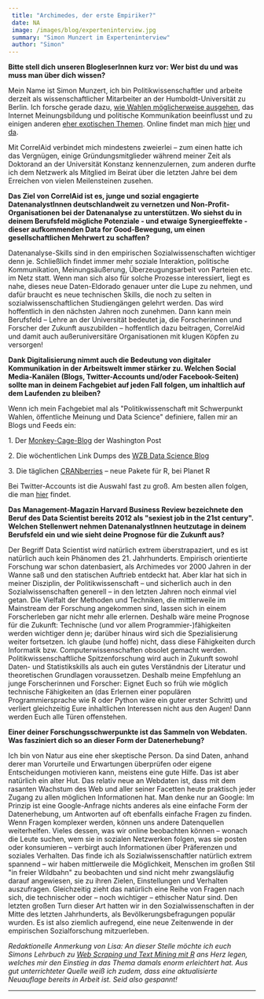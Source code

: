 ```yaml
---
 title: "Archimedes, der erste Empiriker?"
 date: NA
 image: /images/blog/experteninterview.jpg
 summary: "Simon Munzert im Experteninterview"
 author: "Simon"
---
```



**Bitte stell dich unseren BlogleserInnen kurz vor: Wer bist du und was
muss man über dich wissen?**

Mein Name ist Simon Munzert, ich bin Politikwissenschaftler und arbeite
derzeit als wissenschaftlicher Mitarbeiter an der Humboldt-Universität
zu Berlin. Ich forsche gerade dazu, [wie Wahlen möglicherweise
ausgehen](http://zweitstimme.org/), das Internet Meinungsbildung und
politische Kommunikation beeinflusst und zu einigen anderen [eher
exotischen Themen](https://github.com/simonmunzert/hitler-speeches).
Online findet man mich [hier](http://simonmunzert.github.io/) und
[da](https://twitter.com/simonsaysnothin).

Mit CorrelAid verbindet mich mindestens zweierlei – zum einen hatte ich
das Vergnügen, einige Gründungsmitglieder während meiner Zeit als
Doktorand an der Universität Konstanz kennenzulernen, zum anderen durfte
ich dem Netzwerk als Mitglied im Beirat über die letzten Jahre bei dem
Erreichen von vielen Meilensteinen zusehen.

**Das Ziel von CorrelAid ist es, junge und sozial engagierte
DatenanalystInnen deutschlandweit zu vernetzen und
Non-Profit-Organisationen bei der Datenanalyse zu unterstützen. Wo
siehst du in deinem Berufsfeld mögliche Potenziale - und etwaige
Synergieeffekte - dieser aufkommenden Data for Good-Bewegung, um einen
gesellschaftlichen Mehrwert zu schaffen?**

Datenanalyse-Skills sind in den empirischen Sozialwissenschaften
wichtiger denn je. Schließlich findet immer mehr soziale Interaktion,
politische Kommunikation, Meinungsäußerung, Überzeugungsarbeit von
Parteien etc. im Netz statt. Wenn man sich also für solche Prozesse
interessiert, liegt es nahe, dieses neue Daten-Eldorado genauer unter
die Lupe zu nehmen, und dafür braucht es neue technischen Skills, die
noch zu selten in sozialwissenschaftlichen Studiengängen gelehrt werden.
Das wird hoffentlich in den nächsten Jahren noch zunehmen. Dann kann
mein Berufsfeld – Lehre an der Universität bedeutet ja, die
Forscherinnen und Forscher der Zukunft auszubilden – hoffentlich dazu
beitragen, CorrelAid und damit auch außeruniversitäre Organisationen mit
klugen Köpfen zu versorgen!

**Dank Digitalisierung nimmt auch die Bedeutung von digitaler
Kommunikation in der Arbeitswelt immer stärker zu. Welchen Social
Media-Kanälen (Blogs, Twitter-Accounts und/oder Facebook-Seiten) sollte
man in deinem Fachgebiet auf jeden Fall folgen, um inhaltlich auf dem
Laufenden zu bleiben?**

Wenn ich mein Fachgebiet mal als "Politikwissenschaft mit Schwerpunkt
Wahlen, öffentliche Meinung und Data Science" definiere, fallen mir an
Blogs und Feeds ein:

1\. Der
[Monkey-Cage-Blog](http://www.washingtonpost.com/blogs/monkey-cage) der
Washington Post

2\. Die wöchentlichen Link Dumps des [WZB Data Science
Blog](https://datascience.blog.wzb.eu/category/linkdump/)

3\. Die täglichen [CRANberries](http://planetr.stderr.org/) – neue Pakete
für R, bei Planet R

Bei Twitter-Accounts ist die Auswahl fast zu groß. Am besten allen
folgen, die man [hier](https://twitter.com/simonsaysnothin/following)
findet.

**Das Management-Magazin Harvard Business Review bezeichnete den Beruf
des Data Scientist bereits 2012 als "sexiest job in the 21st century".
Welchen Stellenwert nehmen DatenanalystInnen heutzutage in deinem
Berufsfeld ein und wie sieht deine Prognose für die Zukunft aus?**

Der Begriff Data Scientist wird natürlich extrem überstrapaziert, und es
ist natürlich auch kein Phänomen des 21. Jahrhunderts. Empirisch
orientierte Forschung war schon datenbasiert, als Archimedes vor 2000
Jahren in der Wanne saß und den statischen Auftrieb entdeckt hat. Aber
klar hat sich in meiner Disziplin, der Politikwissenschaft – und
sicherlich auch in den Sozialwissenschaften generell – in den letzten
Jahren noch einmal viel getan. Die Vielfalt der Methoden und Techniken,
die mittlerweile im Mainstream der Forschung angekommen sind, lassen
sich in einem Forscherleben gar nicht mehr alle erlernen. Deshalb wäre
meine Prognose für die Zukunft: Technische (und vor allem
Programmier-)fähigkeiten werden wichtiger denn je; darüber hinaus wird
sich die Spezialisierung weiter fortsetzen. Ich glaube (und hoffe)
nicht, dass diese Fähigkeiten durch Informatik bzw.
Computerwissenschaften obsolet gemacht werden. Politikwissenschaftliche
Spitzenforschung wird auch in Zukunft sowohl Daten- und Statistikskills
als auch ein gutes Verständnis der Literatur und theoretischen
Grundlagen voraussetzen. Deshalb meine Empfehlung an junge Forscherinnen
und Forscher: Eignet Euch so früh wie möglich technische Fähigkeiten an
(das Erlernen einer populären Programmiersprache wie R oder Python wäre
ein guter erster Schritt) und verliert gleichzeitig Eure inhaltlichen
Interessen nicht aus den Augen! Dann werden Euch alle Türen offenstehen.

**Einer deiner Forschungsschwerpunkte ist das Sammeln von Webdaten. Was
fasziniert dich so an dieser Form der Datenerhebung?**

Ich bin von Natur aus eine eher skeptische Person. Da sind Daten, anhand
derer man Vorurteile und Erwartungen überprüfen oder eigene
Entscheidungen motivieren kann, meistens eine gute Hilfe. Das ist aber
natürlich ein alter Hut. Das relativ neue an Webdaten ist, dass mit dem
rasanten Wachstum des Web und aller seiner Facetten heute praktisch
jeder Zugang zu allen möglichen Informationen hat. Man denke nur an
Google: Im Prinzip ist eine Google-Anfrage nichts anderes als eine
einfache Form der Datenerhebung, um Antworten auf oft ebenfalls einfache
Fragen zu finden. Wenn Fragen komplexer werden, können uns andere
Datenquellen weiterhelfen. Vieles dessen, was wir online beobachten
können – wonach die Leute suchen, wem sie in sozialen Netzwerken folgen,
was sie posten oder konsumieren – verbirgt auch Informationen über
Präferenzen und soziales Verhalten. Das finde ich als
Sozialwissenschaftler natürlich extrem spannend – wir haben mittlerweile
die Möglichkeit, Menschen im großen Stil "in freier Wildbahn" zu
beobachten und sind nicht mehr zwangsläufig darauf angewiesen, sie zu
ihren Zielen, Einstellungen und Verhalten auszufragen. Gleichzeitig
zieht das natürlich eine Reihe von Fragen nach sich, die technischer
oder – noch wichtiger – ethischer Natur sind. Den letzten großen Turn
dieser Art hatten wir in den Sozialwissenschaften in der Mitte des
letzten Jahrhunderts, als Bevölkerungsbefragungen populär wurden. Es ist
also ziemlich aufregend, eine neue Zeitenwende in der empirischen
Sozialforschung mitzuerleben.

*Redaktionelle Anmerkung von Lisa: An dieser Stelle möchte ich euch
Simons Lehrbuch zu [Web Scraping und Text Mining mit
R](http://onlinelibrary.wiley.com/book/10.1002/9781118834732) ans Herz
legen, welches mir den Einstieg in das Thema damals enorm erleichtert
hat. Aus gut unterrichteter Quelle weiß ich zudem, dass eine
aktualisierte Neuauflage bereits in Arbeit ist. Seid also gespannt!*

------------------------------------------------------------------------


